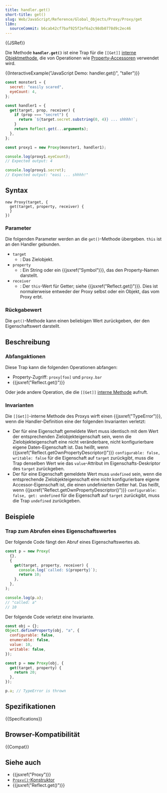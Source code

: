 ```yaml
---
title: handler.get()
short-title: get()
slug: Web/JavaScript/Reference/Global_Objects/Proxy/Proxy/get
l10n:
  sourceCommit: b6cab42cf7baf925f2ef6a2c98db0778d9c2ec46
---
```


{{JSRef}}

Die Methode **`handler.get()`** ist eine Trap für die `[[Get]]` [interne Objektmethode](/de/docs/Web/JavaScript/Reference/Global_Objects/Proxy#object_internal_methods), die von Operationen wie [Property-Accessoren](/de/docs/Web/JavaScript/Reference/Operators/Property_accessors) verwendet wird.

{{InteractiveExample("JavaScript Demo: handler.get()", "taller")}}

```js interactive-example
const monster1 = {
  secret: "easily scared",
  eyeCount: 4,
};

const handler1 = {
  get(target, prop, receiver) {
    if (prop === "secret") {
      return `${target.secret.substring(0, 4)} ... shhhh!`;
    }
    return Reflect.get(...arguments);
  },
};

const proxy1 = new Proxy(monster1, handler1);

console.log(proxy1.eyeCount);
// Expected output: 4

console.log(proxy1.secret);
// Expected output: "easi ... shhhh!"
```

## Syntax

```js-nolint
new Proxy(target, {
  get(target, property, receiver) {
  }
})
```

### Parameter

Die folgenden Parameter werden an die `get()`-Methode übergeben. `this` ist an den Handler gebunden.

- `target`
  - : Das Zielobjekt.
- `property`
  - : Ein String oder ein {{jsxref("Symbol")}}, das den Property-Namen darstellt.
- `receiver`
  - : Der `this`-Wert für Getter; siehe {{jsxref("Reflect.get()")}}. Dies ist normalerweise entweder der Proxy selbst oder ein Objekt, das vom Proxy erbt.

### Rückgabewert

Die `get()`-Methode kann einen beliebigen Wert zurückgeben, der den Eigenschaftswert darstellt.

## Beschreibung

### Abfangaktionen

Diese Trap kann die folgenden Operationen abfangen:

- Property-Zugriff: `proxy[foo]` und `proxy.bar`
- {{jsxref("Reflect.get()")}}

Oder jede andere Operation, die die `[[Get]]` [interne Methode](/de/docs/Web/JavaScript/Reference/Global_Objects/Proxy#object_internal_methods) aufruft.

### Invarianten

Die `[[Get]]`-interne Methode des Proxys wirft einen {{jsxref("TypeError")}}, wenn die Handler-Definition eine der folgenden Invarianten verletzt:

- Der für eine Eigenschaft gemeldete Wert muss identisch mit dem Wert der entsprechenden Zielobjekteigenschaft sein, wenn die Zielobjekteigenschaft eine nicht veränderbare, nicht konfigurierbare eigene Daten-Eigenschaft ist. Das heißt, wenn {{jsxref("Reflect.getOwnPropertyDescriptor()")}} `configurable: false, writable: false` für die Eigenschaft auf `target` zurückgibt, muss die Trap denselben Wert wie das `value`-Attribut im Eigenschafts-Deskriptor des `target` zurückgeben.
- Der für eine Eigenschaft gemeldete Wert muss `undefined` sein, wenn die entsprechende Zielobjekteigenschaft eine nicht konfigurierbare eigene Accessor-Eigenschaft ist, die einen undefinierten Getter hat. Das heißt, wenn {{jsxref("Reflect.getOwnPropertyDescriptor()")}} `configurable: false, get: undefined` für die Eigenschaft auf `target` zurückgibt, muss die Trap `undefined` zurückgeben.

## Beispiele

### Trap zum Abrufen eines Eigenschaftswertes

Der folgende Code fängt den Abruf eines Eigenschaftswertes ab.

```js
const p = new Proxy(
  {},
  {
    get(target, property, receiver) {
      console.log(`called: ${property}`);
      return 10;
    },
  },
);

console.log(p.a);
// "called: a"
// 10
```

Der folgende Code verletzt eine Invariante.

```js
const obj = {};
Object.defineProperty(obj, "a", {
  configurable: false,
  enumerable: false,
  value: 10,
  writable: false,
});

const p = new Proxy(obj, {
  get(target, property) {
    return 20;
  },
});

p.a; // TypeError is thrown
```

## Spezifikationen

{{Specifications}}

## Browser-Kompatibilität

{{Compat}}

## Siehe auch

- {{jsxref("Proxy")}}
- [`Proxy()`-Konstruktor](/de/docs/Web/JavaScript/Reference/Global_Objects/Proxy/Proxy)
- {{jsxref("Reflect.get()")}}
